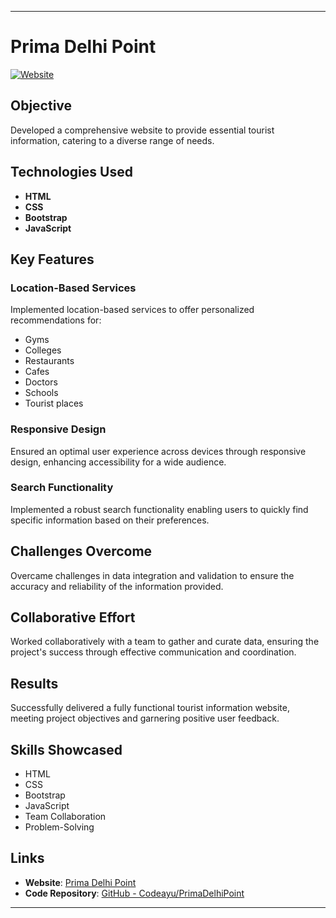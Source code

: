 

---

# Prima Delhi Point

[![Website](https://img.shields.io/badge/Website-Live-blue)](https://primadelhipoint.netlify.app)

## Objective

Developed a comprehensive website to provide essential tourist information, catering to a diverse range of needs.

## Technologies Used

- **HTML**
- **CSS**
- **Bootstrap**
- **JavaScript**

## Key Features

### Location-Based Services
Implemented location-based services to offer personalized recommendations for:
- Gyms
- Colleges
- Restaurants
- Cafes
- Doctors
- Schools
- Tourist places

### Responsive Design
Ensured an optimal user experience across devices through responsive design, enhancing accessibility for a wide audience.

### Search Functionality
Implemented a robust search functionality enabling users to quickly find specific information based on their preferences.

## Challenges Overcome
Overcame challenges in data integration and validation to ensure the accuracy and reliability of the information provided.

## Collaborative Effort
Worked collaboratively with a team to gather and curate data, ensuring the project's success through effective communication and coordination.

## Results
Successfully delivered a fully functional tourist information website, meeting project objectives and garnering positive user feedback.

## Skills Showcased
- HTML
- CSS
- Bootstrap
- JavaScript
- Team Collaboration
- Problem-Solving

## Links
- **Website**: [Prima Delhi Point](https://primadelhipoint.netlify.app)
- **Code Repository**: [GitHub - Codeayu/PrimaDelhiPoint](https://github.com/Codeayu/PrimaDelhiPoint)

---
